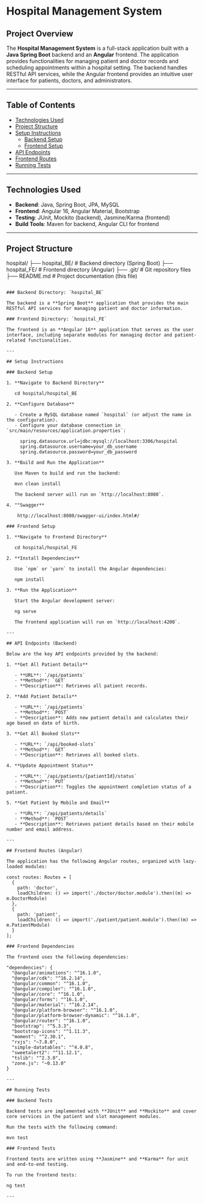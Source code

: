 # Hospital Management System

## Project Overview

The **Hospital Management System** is a full-stack application built with a **Java Spring Boot** backend and an **Angular** frontend. The application provides functionalities for managing patient and doctor records and scheduling appointments within a hospital setting. The backend handles RESTful API services, while the Angular frontend provides an intuitive user interface for patients, doctors, and administrators.

---

## Table of Contents

- [Technologies Used](#technologies-used)
- [Project Structure](#project-structure)
- [Setup Instructions](#setup-instructions)
  - [Backend Setup](#backend-setup)
  - [Frontend Setup](#frontend-setup)
- [API Endpoints](#api-endpoints)
- [Frontend Routes](#frontend-routes)
- [Running Tests](#running-tests)

---

## Technologies Used

- **Backend**: Java, Spring Boot, JPA, MySQL
- **Frontend**: Angular 16, Angular Material, Bootstrap
- **Testing**: JUnit, Mockito (backend), Jasmine/Karma (frontend)
- **Build Tools**: Maven for backend, Angular CLI for frontend

---

## Project Structure

hospital/
├── hospital_BE/         # Backend directory (Spring Boot)
├── hospital_FE/         # Frontend directory (Angular)
├── .git/                # Git repository files
├── README.md            # Project documentation (this file)
```

### Backend Directory: `hospital_BE`

The backend is a **Spring Boot** application that provides the main RESTful API services for managing patient and doctor information.

### Frontend Directory: `hospital_FE`

The frontend is an **Angular 16** application that serves as the user interface, including separate modules for managing doctor and patient-related functionalities.

---

## Setup Instructions

### Backend Setup

1. **Navigate to Backend Directory**

   cd hospital/hospital_BE

2. **Configure Database**

   - Create a MySQL database named `hospital` (or adjust the name in the configuration).
   - Configure your database connection in `src/main/resources/application.properties`:

     spring.datasource.url=jdbc:mysql://localhost:3306/hospital
     spring.datasource.username=your_db_username
     spring.datasource.password=your_db_password

3. **Build and Run the Application**

   Use Maven to build and run the backend:

   mvn clean install

   The backend server will run on `http://localhost:8080`.

4. ""Swagger**

    http://localhost:8080/swagger-ui/index.html#/

### Frontend Setup

1. **Navigate to Frontend Directory**

   cd hospital/hospital_FE

2. **Install Dependencies**

   Use `npm` or `yarn` to install the Angular dependencies:

   npm install

3. **Run the Application**

   Start the Angular development server:

   ng serve

   The frontend application will run on `http://localhost:4200`.

---

## API Endpoints (Backend)

Below are the key API endpoints provided by the backend:

1. **Get All Patient Details**

   - **URL**: `/api/patients`
   - **Method**: `GET`
   - **Description**: Retrieves all patient records.
   
2. **Add Patient Details**

   - **URL**: `/api/patients`
   - **Method**: `POST`
   - **Description**: Adds new patient details and calculates their age based on date of birth.
   
3. **Get All Booked Slots**

   - **URL**: `/api/booked-slots`
   - **Method**: `GET`
   - **Description**: Retrieves all booked slots.
   
4. **Update Appointment Status**

   - **URL**: `/api/patients/{patientId}/status`
   - **Method**: `PUT`
   - **Description**: Toggles the appointment completion status of a patient.
   
5. **Get Patient by Mobile and Email**

   - **URL**: `/api/patients/details`
   - **Method**: `POST`
   - **Description**: Retrieves patient details based on their mobile number and email address.

---

## Frontend Routes (Angular)

The application has the following Angular routes, organized with lazy-loaded modules:

const routes: Routes = [
  {
    path: 'doctor',
    loadChildren: () => import('./doctor/doctor.module').then((m) => m.DoctorModule)
  },
  {
    path: 'patient',
    loadChildren: () => import('./patient/patient.module').then((m) => m.PatientModule)
  }
];

### Frontend Dependencies

The frontend uses the following dependencies:

"dependencies": {
  "@angular/animations": "^16.1.0",
  "@angular/cdk": "^16.2.14",
  "@angular/common": "^16.1.0",
  "@angular/compiler": "^16.1.0",
  "@angular/core": "^16.1.0",
  "@angular/forms": "^16.1.0",
  "@angular/material": "^16.2.14",
  "@angular/platform-browser": "^16.1.0",
  "@angular/platform-browser-dynamic": "^16.1.0",
  "@angular/router": "^16.1.0",
  "bootstrap": "^5.3.3",
  "bootstrap-icons": "^1.11.3",
  "moment": "^2.30.1",
  "rxjs": "~7.8.0",
  "simple-datatables": "^4.0.8",
  "sweetalert2": "^11.12.1",
  "tslib": "^2.3.0",
  "zone.js": "~0.13.0"
}

---

## Running Tests

### Backend Tests

Backend tests are implemented with **JUnit** and **Mockito** and cover core services in the patient and slot management modules.

Run the tests with the following command:

mvn test

### Frontend Tests

Frontend tests are written using **Jasmine** and **Karma** for unit and end-to-end testing.

To run the frontend tests:

ng test

---